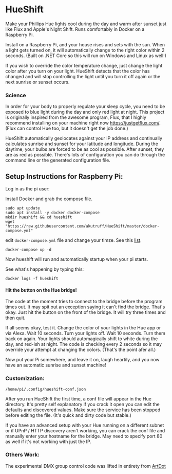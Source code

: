 # HueShift 

Make your Phillips Hue lights cool during the day and warm after sunset just like Flux and Apple's Night Shift.  Runs comfortably in Docker on a Raspberry Pi.

Install on a Raspberry Pi, and your house rises and sets with the sun.  When a light gets turned on, it will automatically change to the right color within 2 seconds.  (Built on .NET Core so this will run on Windows and Linux as well!) 

If you wish to override the color temperature change, just change the light color after you turn on your light.  HueShift detects that the color has changed and will stop controlling the light until you turn it off again or the next sunrise or sunset occurs.  

### Science 

In order for your body to properly regulate your sleep cycle, you need to be exposed to blue light during the day and only red light at night.  This project is originally inspired from the awesome program, Flux, that I highly recommend installing on your machine right now https://justgetflux.com/.  (Flux can control Hue too, but it doesn't get the job done.) 

HueShift automatically geolocates against your IP address and continually calculates sunrise and sunset for your latitude and longitude.  During the daytime, your bulbs are forced to be as cool as possible.  After sunset, they are as red as possible. There's lots of configuration you can do through the command line or the generated configuration file.

## Setup Instructions for Raspberry Pi:

Log in as the pi user:

Install Docker and grab the compose file.

```
sudo apt update
sudo apt install -y docker docker-compose
mkdir hueshift && cd hueshift
wget "https://raw.githubusercontent.com/akutruff/HueShift/master/docker-compose.yml"
```

edit ```docker-compose.yml``` file and change your timze.  See this [list](https://docs.diladele.com/docker/timezones.html).

```
docker-compose up -d
```

Now hueshift will run and automatically startup when your pi starts.

See what's happening by typing this:

```
docker logs -f hueshift
```

#### Hit the button on the Hue bridge!  

The code at the moment tries to connect to the bridge before the program times out.  It may spit out an exception saying it can't find the bridge.  That's okay.  Just hit the button on the front of the bridge.  It will try three times and then quit.  

If all seems okay, test it.  Change the color of your lights in the Hue app or via Alexa.  Wait 10 seconds.  Turn your lights off.  Wait 10 seconds.  Turn them back on again.  Your lights should automagically shift to white during the day, and red-ish at night.  The code is checking every 2 seconds so it may override your attempt at changing the colors. (That's the point afer all.)

Now put your Pi somewhere, and leave it on, laugh heartily, and you now have an automatic sunrise and sunset machine!  

### Customization:

`/home/pi/.config/hueshift-conf.json`

After you run HueShift the first time, a conf file will appear in the Hue directory.  It's pretty self explanatory if you crack it open you can edit the defaults and discovered values.  Make sure the service has been stopped before editing the file.  (It's quick and dirty code but stable.)

If you have an advanced setup with your Hue running on a different subnet or if UPnP / HTTP discovery aren't working, you can crack the conf file and manually enter your hostname for the bridge.  May need to specify port 80 as well if it's not working with just the IP.

### Others Work:
The experimental DMX group control code was lifted in entirety from [ArtDot](https://github.com/cansik/ArtNet3DotNet/tree/master/ArtDotNet)
